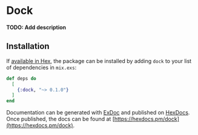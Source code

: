 # Dock

**TODO: Add description**

## Installation

If [available in Hex](https://hex.pm/docs/publish), the package can be installed
by adding `dock` to your list of dependencies in `mix.exs`:

```elixir
def deps do
  [
    {:dock, "~> 0.1.0"}
  ]
end
```

Documentation can be generated with [ExDoc](https://github.com/elixir-lang/ex_doc)
and published on [HexDocs](https://hexdocs.pm). Once published, the docs can
be found at [https://hexdocs.pm/dock](https://hexdocs.pm/dock).

